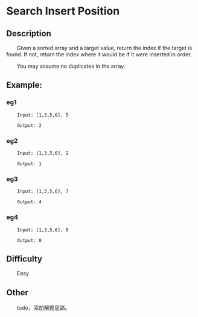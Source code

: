 # Search Insert Position

## Description

&emsp;&emsp;Given a sorted array and a target value, return the index if the target is found. If not, return the index 
where it would be if it were inserted in order.
            
&emsp;&emsp;You may assume no duplicates in the array.
            
## Example:

### eg1

```
    Input: [1,3,5,6], 5
    
    Output: 2
```

### eg2

```
    Input: [1,3,5,6], 2
    
    Output: 1
```

### eg3

```
    Input: [1,3,5,6], 7
    
    Output: 4
```

### eg4

```
    Input: [1,3,5,6], 0
    
    Output: 0
```

## Difficulty

&emsp;&emsp;Easy

## Other

&emsp;&emsp;todo，添加解题思路。